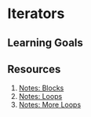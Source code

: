# Iterators

## Learning Goals

## Resources
1. [Notes: Blocks](notes/blocks.md)
1. [Notes: Loops](notes/loops.md)
1. [Notes: More Loops](notes/more-loops.md)
